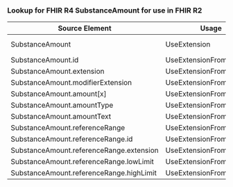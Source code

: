 ### Lookup for FHIR R4 SubstanceAmount for use in FHIR R2

| Source Element | Usage | Target |
| -------------- | ----- | ------ |
| SubstanceAmount | UseExtension | http://hl7.org/fhir/4.0/StructureDefinition/extension-SubstanceAmount |
| SubstanceAmount.id | UseExtensionFromAncestor | - |
| SubstanceAmount.extension | UseExtensionFromAncestor | - |
| SubstanceAmount.modifierExtension | UseExtensionFromAncestor | - |
| SubstanceAmount.amount[x] | UseExtensionFromAncestor | - |
| SubstanceAmount.amountType | UseExtensionFromAncestor | - |
| SubstanceAmount.amountText | UseExtensionFromAncestor | - |
| SubstanceAmount.referenceRange | UseExtensionFromAncestor | - |
| SubstanceAmount.referenceRange.id | UseExtensionFromAncestor | - |
| SubstanceAmount.referenceRange.extension | UseExtensionFromAncestor | - |
| SubstanceAmount.referenceRange.lowLimit | UseExtensionFromAncestor | - |
| SubstanceAmount.referenceRange.highLimit | UseExtensionFromAncestor | - |
